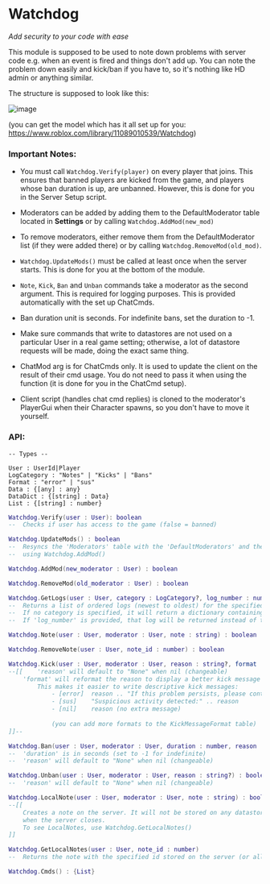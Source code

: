 # Watchdog
*Add security to your code with ease*

This module is supposed to be used to note down problems with server code e.g. when an event is fired and things don't add up.
You can note the problem down easily and kick/ban if you have to, so it's nothing like HD admin or anything similar.

The structure is supposed to look like this:

![image](https://github.com/ItsHiatus/Watchdog/assets/87611306/55d7da93-b9c7-40c6-a17e-d904f8e39930)

(you can get the model which has it all set up for you: https://www.roblox.com/library/11089010539/Watchdog)

### Important Notes:
- You must call `Watchdog.Verify(player)` on every player that joins. This ensures that banned players are kicked from the game, and players whose ban duration is up, are unbanned. However, this is done for you in the Server Setup script.

- Moderators can be added by adding them to the DefaultModerator table located in **Settings** or by calling `Watchdog.AddMod(new_mod)`
			
- To remove moderators, either remove them from the DefaultModerator list (if they were added there) or by calling `Watchdog.RemoveMod(old_mod)`.
				
- `Watchdog.UpdateMods()` must be called at least once when the server starts. This is done for you at the bottom of the module.

- `Note`, `Kick`, `Ban` and `Unban` commands take a moderator as the second argument. This is required for logging purposes. This is provided automatically with the set up ChatCmds.
	
- Ban duration unit is seconds. For indefinite bans, set the duration to -1.
	
- Make sure commands that write to datastores are not used on a particular User in a real game setting; otherwise, a lot of datastore requests will be made, doing the exact same thing.
			
- ChatMod arg is for ChatCmds only. It is used to update the client on the result of their cmd usage. You do not need to pass it when using the function (it is done for you in the ChatCmd setup).

- Client script (handles chat cmd replies) is cloned to the moderator's PlayerGui when their Character spawns, so you don't have to move it yourself.
### API:

```
-- Types --

User : UserId|Player
LogCategory : "Notes" | "Kicks" | "Bans"
Format : "error" | "sus"
Data : {[any] : any}
DataDict : {[string] : Data}
List : {[string] : number}
```

```lua
Watchdog.Verify(user : User): boolean
--	Checks if user has access to the game (false = banned)
```

```lua
Watchdog.UpdateMods() : boolean
--	Resyncs the 'Moderators' table with the 'DefaultModerators' and the moderators added 
--	using Watchdog.AddMod()
```

```lua
Watchdog.AddMod(new_moderator : User) : boolean
```

```lua
Watchdog.RemoveMod(old_moderator : User) : boolean
```

```lua
Watchdog.GetLogs(user : User, category : LogCategory?, log_number : number?) : (Data | DataDict)?
--	Returns a list of ordered logs (newest to oldest) for the specified category.
--	If no category is specified, it will return a dictionary containing all ordered logs.
--	If 'log_number' is provided, that log will be returned instead of the whole log list.
```

```lua
Watchdog.Note(user : User, moderator : User, note : string) : boolean
```

```lua
Watchdog.RemoveNote(user : User, note_id : number) : boolean
```

```lua
Watchdog.Kick(user : User, moderator : User, reason : string?, format : Format?) : boolean
--[[	'reason' will default to "None" when nil (changeable)
	'format' will reformat the reason to display a better kick message to the player.
		This makes it easier to write descriptive kick messages:
			- [error]  reason .. "If this problem persists, please contact support."
			- [sus]    "Suspicious activity detected:" .. reason
			- [nil]    reason (no extra message)
							
			(you can add more formats to the KickMessageFormat table)
]]--
```

```lua
Watchdog.Ban(user : User, moderator : User, duration : number, reason : string?) : boolean
--	'duration' is in seconds (set to -1 for indefinite)
--	'reason' will default to "None" when nil (changeable)
```

```lua
Watchdog.Unban(user : User, moderator : User, reason : string?) : boolean
--	'reason' will default to "None" when nil (changeable)
```

```lua
Watchdog.LocalNote(user : User, moderator : User, note : string) : boolean
--[[
	Creates a note on the server. It will not be stored on any datastore and will disappear
	when the server closes.
	To see LocalNotes, use Watchdog.GetLocalNotes()
]]
```

```lua
Watchdog.GetLocalNotes(user : User, note_id : number)
--	Returns the note with the specified id stored on the server (or all if not specified).
```

```lua
Watchdog.Cmds() : {List}
```
